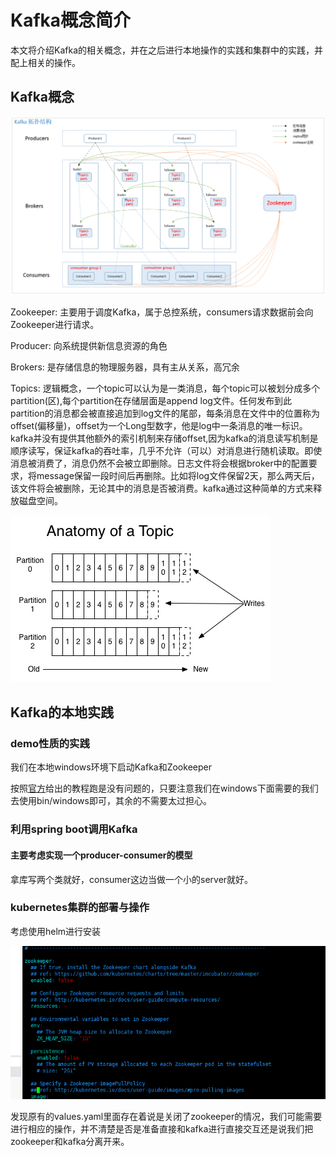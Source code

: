 # Kafka概念简介

本文将介绍Kafka的相关概念，并在之后进行本地操作的实践和集群中的实践，并配上相关的操作。

## Kafka概念

![kafka-topo](./kafka-topo.png)

Zookeeper: 主要用于调度Kafka，属于总控系统，consumers请求数据前会向Zookeeper进行请求。

Producer: 向系统提供新信息资源的角色

Brokers: 是存储信息的物理服务器，具有主从关系，高冗余

Topics: 逻辑概念，一个topic可以认为是一类消息，每个topic可以被划分成多个partition(区),每个partition在存储层面是append log文件。任何发布到此partition的消息都会被直接追加到log文件的尾部，每条消息在文件中的位置称为offset(偏移量)，offset为一个Long型数字，他是log中一条消息的唯一标识。kafka并没有提供其他额外的索引机制来存储offset,因为kafka的消息读写机制是顺序读写，保证kafka的吞吐率，几乎不允许（可以）对消息进行随机读取。即使消息被消费了，消息仍然不会被立即删除。日志文件将会根据broker中的配置要求，将message保留一段时间后再删除。比如将log文件保留2天，那么两天后，该文件将会被删除，无论其中的消息是否被消费。kafka通过这种简单的方式来释放磁盘空间。

![sequence](./sequence.png)

## Kafka的本地实践

### demo性质的实践

我们在本地windows环境下启动Kafka和Zookeeper

按照[官方](<https://kafka.apache.org/quickstart>)给出的教程跑是没有问题的，只要注意我们在windows下面需要的我们去使用bin/windows即可，其余的不需要太过担心。

### 利用spring boot调用Kafka

#### 主要考虑实现一个producer-consumer的模型

拿库写两个类就好，consumer这边当做一个小的server就好。

### kubernetes集群的部署与操作

考虑使用helm进行安装

![zookeeper-false](./zookeeper-false.png)

发现原有的values.yaml里面存在着说是关闭了zookeeper的情况，我们可能需要进行相应的操作，并不清楚是否是准备直接和kafka进行直接交互还是说我们把zookeeper和kafka分离开来。

